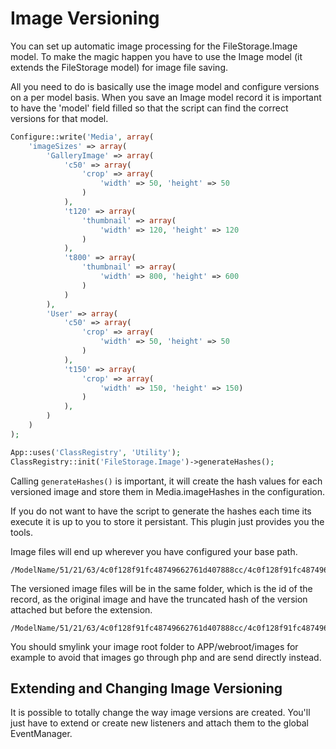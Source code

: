 Image Versioning
================

You can set up automatic image processing for the FileStorage.Image model. To make the magic happen you have to use the Image model (it extends the FileStorage model) for image file saving.

All you need to do is basically use the image model and configure versions on a per model basis. When you save an Image model record it is important to have the 'model' field filled so that the script can find the correct versions for that model.

```php
Configure::write('Media', array(
	'imageSizes' => array(
		'GalleryImage' => array(
			'c50' => array(
				'crop' => array(
					'width' => 50, 'height' => 50
				)
			),
			't120' => array(
				'thumbnail' => array(
					'width' => 120, 'height' => 120
				)
			),
			't800' => array(
				'thumbnail' => array(
					'width' => 800, 'height' => 600
				)
			)
		),
		'User' => array(
			'c50' => array(
				'crop' => array(
					'width' => 50, 'height' => 50
				)
			),
			't150' => array(
				'crop' => array(
					'width' => 150, 'height' => 150)
				)
			),
		)
	)
);

App::uses('ClassRegistry', 'Utility');
ClassRegistry::init('FileStorage.Image')->generateHashes();
```

Calling ```generateHashes()``` is important, it will create the hash values for each versioned image and store them in Media.imageHashes in the configuration.

If you do not want to have the script to generate the hashes each time its execute it is up to you to store it persistant. This plugin just provides you the tools.

Image files will end up wherever you have configured your base path.

	/ModelName/51/21/63/4c0f128f91fc48749662761d407888cc/4c0f128f91fc48749662761d407888cc.jpg

The versioned image files will be in the same folder, which is the id of the record, as the original image and have the truncated hash of the version attached but before the extension.

	/ModelName/51/21/63/4c0f128f91fc48749662761d407888cc/4c0f128f91fc48749662761d407888cc.f91fsc.jpg

You should smylink your image root folder to APP/webroot/images for example to avoid that images go through php and are send directly instead.

Extending and Changing Image Versioning
---------------------------------------

It is possible to totally change the way image versions are created. You'll just have to extend or create new listeners and attach them to the global EventManager.